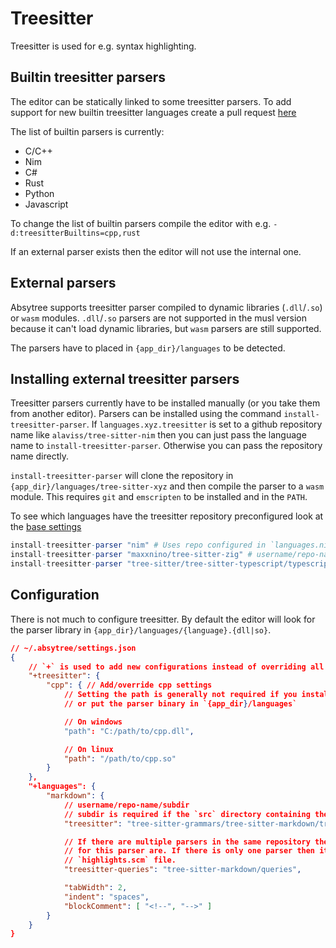 # Treesitter

Treesitter is used for e.g. syntax highlighting.

## Builtin treesitter parsers

The editor can be statically linked to some treesitter parsers.
To add support for new builtin treesitter languages create a pull request [here](https://github.com/Nimaoth/nimtreesitter)

The list of builtin parsers is currently:
- C/C++
- Nim
- C#
- Rust
- Python
- Javascript

To change the list of builtin parsers compile the editor with e.g. `-d:treesitterBuiltins=cpp,rust`

If an external parser exists then the editor will not use the internal one.

## External parsers

Absytree supports treesitter parser compiled to dynamic libraries (`.dll`/`.so`) or `wasm` modules.
`.dll`/`.so` parsers are not supported in the musl version because it can't load dynamic libraries, but `wasm` parsers are still supported.

The parsers have to placed in `{app_dir}/languages` to be detected.

## Installing external treesitter parsers

Treesitter parsers currently have to be installed manually (or you take them from another editor).
Parsers can be installed using the command `install-treesitter-parser`.
If `languages.xyz.treesitter` is set to a github repository name like `alaviss/tree-sitter-nim` then you can just
pass the language name to `install-treesitter-parser`. Otherwise you can pass the repository name directly.

`install-treesitter-parser` will clone the repository in `{app_dir}/languages/tree-sitter-xyz` and then compile the parser
to a `wasm` module.
This requires `git` and `emscripten` to be installed and in the `PATH`.

To see which languages have the treesitter repository preconfigured look at the [base settings](../config/settings.json)

```nim
install-treesitter-parser "nim" # Uses repo configured in `languages.nim.treesitter`
install-treesitter-parser "maxxnino/tree-sitter-zig" # username/repo-name
install-treesitter-parser "tree-sitter/tree-sitter-typescript/typescript" # Parser is in subdirectory `typescript` in the repository
```

## Configuration

There is not much to configure treesitter. By default the editor will look for the parser library in `{app_dir}/languages/{language}.{dll|so}`.

```json
// ~/.absytree/settings.json
{
    // `+` is used to add new configurations instead of overriding all of them with just these
    "+treesitter": {
        "cpp": { // Add/override cpp settings
            // Setting the path is generally not required if you install the parser using `install-treesitter-parser`
            // or put the parser binary in `{app_dir}/languages`

            // On windows
            "path": "C:/path/to/cpp.dll",

            // On linux
            "path": "/path/to/cpp.so"
        }
    },
    "+languages": {
        "markdown": {
            // username/repo-name/subdir
            // subdir is required if the `src` directory containing the parser is not in the root of the repository
            "treesitter": "tree-sitter-grammars/tree-sitter-markdown/tree-sitter-markdown",

            // If there are multiple parsers in the same repository then you need to specify where the queries
            // for this parser are. If there is only one parser then it will find the queries by looking for the
            // `highlights.scm` file.
            "treesitter-queries": "tree-sitter-markdown/queries",

            "tabWidth": 2,
            "indent": "spaces",
            "blockComment": [ "<!--", "-->" ]
        }
    }
}
```
